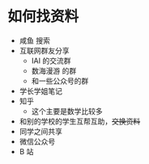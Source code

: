# 如何找资料

- 咸鱼 搜索
- 互联网群友分享
    - IAI 的交流群
    - 数海漫游 的群
    - 和一些公众号的群
- 学长学姐笔记
- 知乎
    - 这个主要是数学比较多
- 和别的学校的学生互帮互助，~~交换资料~~
- 同学之间共享
- 微信公众号
- B 站